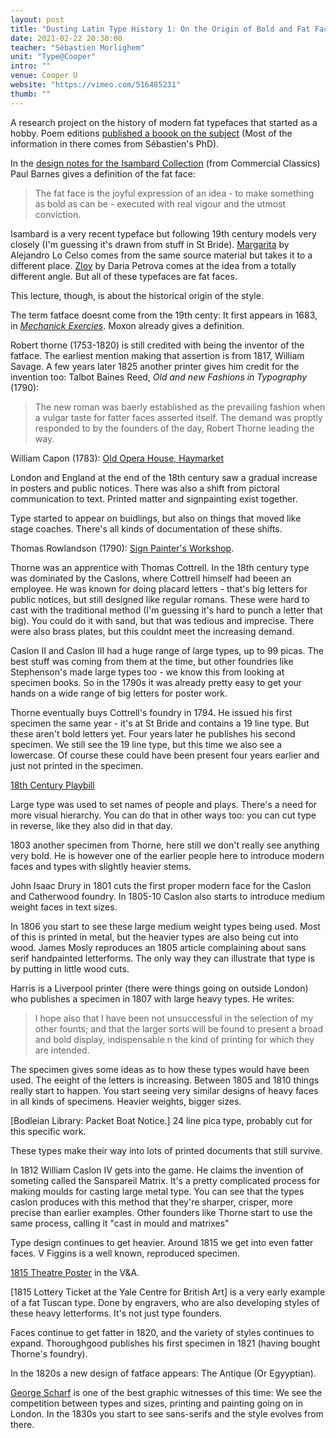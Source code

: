 ```yaml
---
layout: post
title: "Dusting Latin Type History 1: On the Origin of Bold and Fat Faces"
date: 2021-02-22 20:30:00
teacher: "Sébastien Morlighem"
unit: "Type@Cooper"
intro: ""
venue: Cooper U
website: "https://vimeo.com/516485231"
thumb: ""
---
```


A research project on the history of modern fat typefaces that started as a hobby. Poem editions [published a boook on the subject](https://www.poem-editions.com/products/thorne) (Most of the information in there comes from Sébastien's PhD).

In the [design notes for the Isambard Collection](https://commercialclassics.com/catalogue/isambard) (from Commercial Classics) Paul Barnes gives a definition of the fat face:

> The fat face is the joyful expression of an idea - to make something as bold as can be - executed with real vigour and the utmost conviction.

Isambard is a very recent typeface but following 19th century models very closely (I'm guessing it's drawn from stuff in St Bride). [Margarita](https://pampatype.com/typefaces/margarita) by Alejandro Lo Celso comes from the same source material but takes it to a different place. [Zloy](https://www.futurefonts.xyz/daria-petrova/zloy/) by Daria Petrova comes at the idea from a totally different angle. But all of these typefaces are fat faces.

This lecture, though, is about the historical origin of the style.

The term fatface doesnt come from the 19th centy: It first appears in 1683, in _[Mechanick Exercies](https://babel.hathitrust.org/cgi/pt?id=mdp.39015028306002&view=1up&seq=56&q1=printing)_. Moxon already gives a definition.

Robert thorne (1753-1820) is still credited with being the inventor of the fatface. The earliest mention making that assertion is from 1817, William Savage. A few years later 1825 another printer gives him credit for the invention too: Talbot Baines Reed, _Old and new Fashions in Typography_ (1790):

> The new roman was baerly established as the prevailing fashion when a vulgar taste for fatter faces asserted itself. The demand was proptly responded to by the founders of the day, Robert Thorne leading the way.

William Capon (1783): [Old Opera House, Haymarket](https://www.britishmuseum.org/collection/object/P_1880-1113-2219)

London and England at the end of the 18th century saw a gradual increase in posters and public notices. There was also a shift from pictoral communication to text. Printed matter and signpainting exist together.

Type started to appear on buidlings, but also on things that moved like stage coaches. There's all kinds of documentation of these shifts.

Thomas Rowlandson (1790): [Sign Painter's Workshop](https://www.britishmuseum.org/collection/object/P_1867-0112-5).

Thorne was an apprentice with Thomas Cottrell. In the 18th century type was dominated by the Caslons, where Cottrell himself had beeen an employee. He was known for doing placard letters - that's big letters for public notices, but still designed like regular romans. These were hard to cast with the traditional method (I'm guessing it's hard to punch a letter that big). You could do it with sand, but that was tedious and imprecise. There were also brass plates, but this couldnt meet the increasing demand.

Caslon II and Caslon III had a huge range of large types, up to 99 picas. The best stuff was coming from them at the time, but other foundries like Stephenson's made large types too - we know this from looking at specimen books. So in the 1790s it was already pretty easy to get your hands on a wide range of big letters for poster work.

Thorne eventually buys Cottrell's foundry in 1794. He issued his first specimen the same year - it's at St Bride and contains a 19 line type. But these aren't bold letters yet. Four years later he publishes his second specimen. We still see the 19 line type, but this time we also see a lowercase. Of course these could have been present four years earlier and just not printed in the specimen.

[18th Century Playbill](https://collections.vam.ac.uk/item/O1159989/george-speaight-punch--judy-playbill-unknown/)

Large type was used to set names of people and plays. There's a need for more visual hierarchy. You can do that in other ways too: you can cut type in reverse, like they also did in that day.

1803 another specimen from Thorne, here still we don't really see anything very bold. He is however one of the earlier people here to introduce modern faces and types with slightly heavier stems.

John Isaac Drury in 1801 cuts the first proper modern face for the Caslon and Catherwood foundry. In 1805-10 Caslon also starts to introduce medium weight faces in text sizes.

In 1806 you start to see these large medium weight types being used. Most of this is printed in metal, but the heavier types are also being cut into wood. James Mosly reproduces an 1805 article complaining about sans serif handpainted letterforms. The only way they can illustrate that type is by putting in little wood cuts.

Harris is a Liverpool printer (there were things going on outside London) who publishes a specimen in 1807 with large heavy types. He writes:

> I hope also that I have been not unsuccessful in the selection of my other founts; and that the larger sorts will be found to present a broad and bold display, indispensable n the kind of printing for which they are intended.

The specimen gives some ideas as to how these types would have been used. The eeight of the letters is increasing. Between 1805 and 1810 things really start to happen. You start seeing very similar designs of heavy faces in all kinds of specimens. Heavier weights, bigger sizes.

[Bodleian Library: Packet Boat Notice.] 24 line pica type, probably cut for this specific work.

These types make their way into lots of printed documents that still survive.

In 1812 William Caslon IV gets into the game. He claims the invention of someting called the Sanspareil Matrix. It's a pretty complicated process for making moulds for casting large metal type. You can see that the types caslon produces with this method that they're sharper, crisper, more precise than earlier examples. Other founders like Thorne start to use the same process, calling it "cast in mould and matrixes"

Type design continues to get heavier. Around 1815 we get into even fatter faces. V Figgins is a well known, reproduced specimen.

[1815 Theatre Poster](https://collections.vam.ac.uk/item/O1370739/the-demon-picture-playbill-lewis/) in the V&A.

[1815 Lottery Ticket at the Yale Centre for British Art] is a very early example of a fat Tuscan type. Done by engravers, who are also developing styles of these heavy letterforms. It's not just type founders.

Faces continue to get fatter in 1820, and the variety of styles continues to expand. Thoroughgood publishes his first specimen in 1821 (having bought Thorne's foundry).

In the 1820s a new design of fatface appears: The Antique (Or Egyyptian).

[George Scharf](https://www.britishmuseum.org/collection/search?keyword=george&keyword=scharf&agent=George%20Scharf&image=true&view=grid&sort=object_name__asc&page=2) is one of the best graphic witnesses of this time: We see the competition between types and sizes, printing and painting going on in London. In the 1830s you start to see sans-serifs and the style evolves from there.
